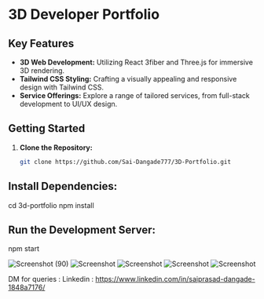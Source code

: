 
# 3D Developer Portfolio

## Key Features

- **3D Web Development:** Utilizing React 3fiber and Three.js for immersive 3D rendering.
- **Tailwind CSS Styling:** Crafting a visually appealing and responsive design with Tailwind CSS.
- **Service Offerings:** Explore a range of tailored services, from full-stack development to UI/UX design.

## Getting Started

1. **Clone the Repository:**
   ```bash
   git clone https://github.com/Sai-Dangade777/3D-Portfolio.git

## Install Dependencies:

cd 3d-portfolio
npm install

## Run the Development Server:

npm start


 ![Screenshot (90)](https://github.com/Sai-Dangade777/3D-Portfolio/blob/main/src/assets/3D-Portfolio..png)
 ![Screenshot](https://github.com/Sai-Dangade777/3D-Portfolio/blob/main/src/assets/3D_portfolio_img1.png)
 ![Screenshot](https://github.com/Sai-Dangade777/3D-Portfolio/blob/main/src/assets/3D_portfolio_img2.png)
 ![Screenshot](https://github.com/Sai-Dangade777/3D-Portfolio/blob/main/src/assets/3D_portfolio_img3.png)
 ![Screenshot](https://github.com/Sai-Dangade777/3D-Portfolio/blob/main/src/assets/3D_portfolio_img4.png)

 DM for queries : 
 Linkedin : https://www.linkedin.com/in/saiprasad-dangade-1848a7176/
